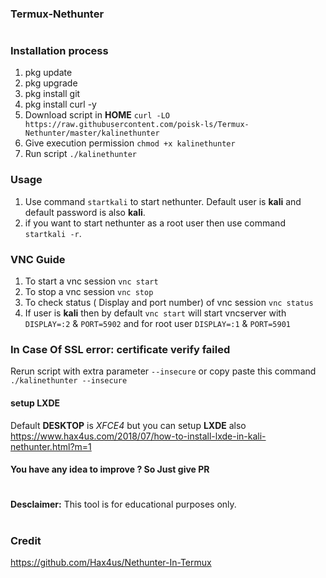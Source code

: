 
### Termux-Nethunter
#
### Installation process
1. pkg update
2. pkg upgrade
3. pkg install git
4. pkg install curl -y
5. Download script in **HOME** `curl -LO https://raw.githubusercontent.com/poisk-ls/Termux-Nethunter/master/kalinethunter`
6. Give execution permission `chmod +x kalinethunter`
7. Run script `./kalinethunter`

### Usage 
1. Use command `startkali` to start nethunter. Default user is __kali__ and default password is also __kali__.
2. if you want to start nethunter as a root user then use command `startkali -r`.

### VNC Guide
1. To start a vnc session `vnc start`
2. To stop a vnc session `vnc stop`
3. To check status ( Display and port number) of vnc session `vnc status`
4. If user is __kali__ then by default `vnc start` will start vncserver with `DISPLAY=:2` & `PORT=5902` and for root user `DISPLAY=:1` & `PORT=5901`


### In Case Of SSL error: certificate verify failed
Rerun script with extra parameter `--insecure` or copy paste this command `./kalinethunter --insecure`

#### setup LXDE 
Default __DESKTOP__ is _XFCE4_ but you can setup __LXDE__ also https://www.hax4us.com/2018/07/how-to-install-lxde-in-kali-nethunter.html?m=1

#### You have any idea to improve ? So Just give PR

#
**Desclaimer:** This tool is for educational purposes only.
#

### Credit 
https://github.com/Hax4us/Nethunter-In-Termux
